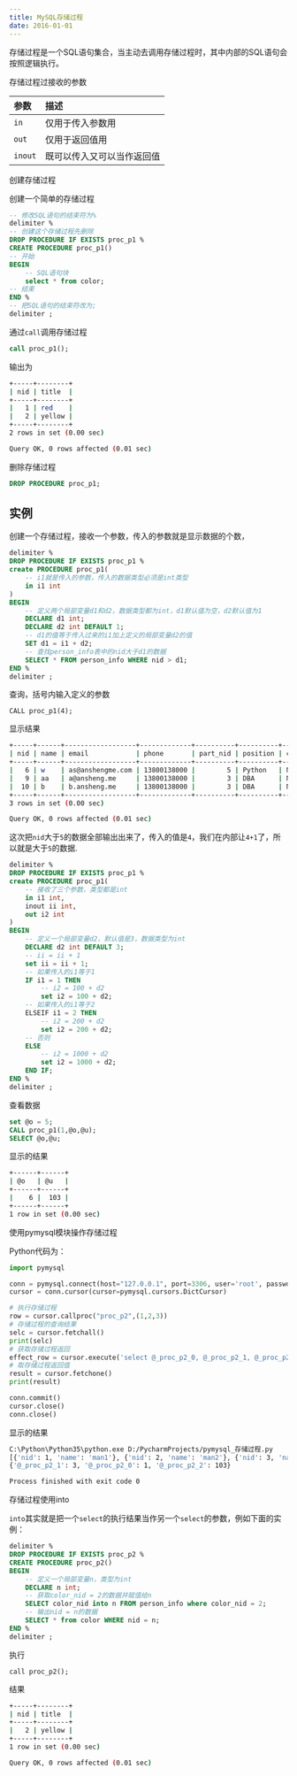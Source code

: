 ```yaml
---
title: MySQL存储过程
date: 2016-01-01
---
```


存储过程是一个SQL语句集合，当主动去调用存储过程时，其中内部的SQL语句会按照逻辑执行。

存储过程过接收的参数

|参数|描述|
|:--|:--|
|`in`|仅用于传入参数用|
|`out`|仅用于返回值用|
|`inout`|既可以传入又可以当作返回值|

创建存储过程

创建一个简单的存储过程

```sql
-- 修改SQL语句的结束符为%
delimiter %
-- 创建这个存储过程先删除
DROP PROCEDURE IF EXISTS proc_p1 %
CREATE PROCEDURE proc_p1()
-- 开始
BEGIN
    -- SQL语句块
    select * from color;
-- 结束
END %
-- 把SQL语句的结束符改为;
delimiter ;
```

通过`call`调用存储过程

```sql
call proc_p1();
```
输出为
```bash
+-----+--------+
| nid | title  |
+-----+--------+
|   1 | red    |
|   2 | yellow |
+-----+--------+
2 rows in set (0.00 sec)

Query OK, 0 rows affected (0.01 sec)
```

删除存储过程

```sql
DROP PROCEDURE proc_p1;
```

## 实例

创建一个存储过程，接收一个参数，传入的参数就是显示数据的个数，

```sql
delimiter %
DROP PROCEDURE IF EXISTS proc_p1 %
create PROCEDURE proc_p1(
	-- i1就是传入的参数，传入的数据类型必须是int类型
	in i1 int
)
BEGIN
	-- 定义两个局部变量d1和d2，数据类型都为int，d1默认值为空，d2默认值为1
	DECLARE d1 int;
	DECLARE d2 int DEFAULT 1;
	-- d1的值等于传入过来的i1加上定义的局部变量d2的值
	SET d1 = i1 + d2;
	-- 查找person_info表中的nid大于d1的数据
	SELECT * FROM person_info WHERE nid > d1;
END %
delimiter ;
```
查询，括号内输入定义的参数
```
CALL proc_p1(4);
```
显示结果
```bash
+-----+------+------------------+-------------+----------+----------+---------+-----------+
| nid | name | email            | phone       | part_nid | position | caption | color_nid |
+-----+------+------------------+-------------+----------+----------+---------+-----------+
|   6 | w    | as@anshengme.com | 13800138000 |        5 | Python   | NULL    |      NULL |
|   9 | aa   | a@ansheng.me     | 13800138000 |        3 | DBA      | NULL    |         2 |
|  10 | b    | b.ansheng.me     | 13800138000 |        3 | DBA      | NULL    |         1 |
+-----+------+------------------+-------------+----------+----------+---------+-----------+
3 rows in set (0.00 sec)

Query OK, 0 rows affected (0.01 sec)
```
这次把`nid`大于`5`的数据全部输出出来了，传入的值是`4`，我们在内部让`4+1`了，所以就是大于`5`的数据.

```sql
delimiter %
DROP PROCEDURE IF EXISTS proc_p1 %
create PROCEDURE proc_p1(
	-- 接收了三个参数，类型都是int
	in i1 int,
	inout ii int,
	out i2 int
)
BEGIN
	-- 定义一个局部变量d2，默认值是3，数据类型为int
	DECLARE d2 int DEFAULT 3;
	-- ii = ii + 1
	set ii = ii + 1;
	-- 如果传入的i1等于1
	IF i1 = 1 THEN
		-- i2 = 100 + d2
		set i2 = 100 + d2;
	-- 如果传入的i1等于2
	ELSEIF i1 = 2 THEN
        -- i2 = 200 + d2
        set i2 = 200 + d2;
	-- 否则
	ELSE
	    -- i2 = 1000 + d2
        set i2 = 1000 + d2;
	END IF;
END %
delimiter ;
```
查看数据
```sql
set @o = 5;
CALL proc_p1(1,@o,@u);
SELECT @o,@u;
```
显示的结果
```bash
+------+------+
| @o   | @u   |
+------+------+
|    6 |  103 |
+------+------+
1 row in set (0.00 sec)
```

使用pymysql模块操作存储过程

Python代码为：

```python
import pymysql

conn = pymysql.connect(host="127.0.0.1", port=3306, user='root', passwd='as', db="dbname")
cursor = conn.cursor(cursor=pymysql.cursors.DictCursor)

# 执行存储过程
row = cursor.callproc("proc_p2",(1,2,3))
# 存储过程的查询结果
selc = cursor.fetchall()
print(selc)
# 获取存储过程返回
effect_row = cursor.execute('select @_proc_p2_0, @_proc_p2_1, @_proc_p2_2')
# 取存储过程返回值
result = cursor.fetchone()
print(result)

conn.commit()
cursor.close()
conn.close()
```
显示的结果
```bash
C:\Python\Python35\python.exe D:/PycharmProjects/pymysql_存储过程.py
[{'nid': 1, 'name': 'man1'}, {'nid': 2, 'name': 'man2'}, {'nid': 3, 'name': 'man3'}]
{'@_proc_p2_1': 3, '@_proc_p2_0': 1, '@_proc_p2_2': 103}

Process finished with exit code 0
```

存储过程使用into

`into`其实就是把一个`select`的执行结果当作另一个`select`的参数，例如下面的实例：

```sql
delimiter %
DROP PROCEDURE IF EXISTS proc_p2 %
CREATE PROCEDURE proc_p2()
BEGIN
	-- 定义一个局部变量n，类型为int
	DECLARE n int;
	-- 获取color_nid = 2的数据并赋值给n
	SELECT color_nid into n FROM person_info where color_nid = 2;
	-- 输出nid = n的数据
	SELECT * from color WHERE nid = n;
END %
delimiter ;
```
执行
```
call proc_p2();
```
结果
```bash
+-----+--------+
| nid | title  |
+-----+--------+
|   2 | yellow |
+-----+--------+
1 row in set (0.00 sec)

Query OK, 0 rows affected (0.01 sec)
```